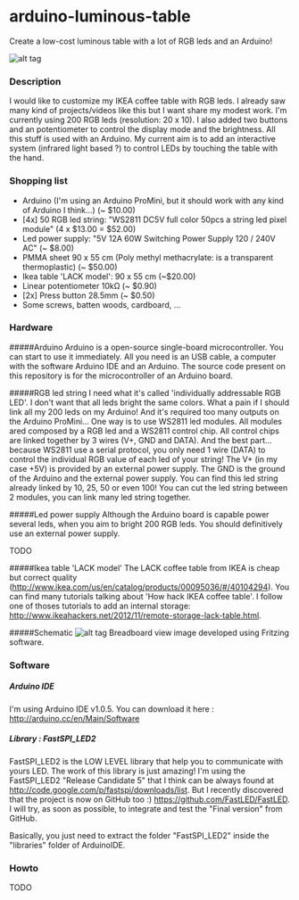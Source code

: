 arduino-luminous-table
======================
Create a low-cost luminous table with a lot of RGB leds and an Arduino!


![alt tag](https://github.com/neuronalmotion/arduino-luminous-table/raw/master/img/20131202_143621.jpg)


### Description
I would like to customize my IKEA coffee table with RGB leds. I already saw many kind of projects/videos like this but I want share my modest work. I'm currently using 200 RGB leds (resolution: 20 x 10). I also added two buttons and an potentiometer to control the display mode and the brightness. All this stuff is used with an Arduino. My current aim is to add an interactive system (infrared light based ?) to control LEDs by touching the table with the hand.


### Shopping list
* Arduino (I'm using an Arduino ProMini, but it should work with any kind of Arduino I think...) (~ $10.00)
* [4x] 50 RGB led string: "WS2811 DC5V full color 50pcs a string led pixel module" (4 x $13.00 = $52.00)
* Led power supply: "5V 12A 60W Switching Power Supply 120 / 240V AC" (~ $8.00)
* PMMA sheet 90 x 55 cm (Poly methyl methacrylate: is a transparent thermoplastic) (~ $50.00)
* Ikea table 'LACK model': 90 x 55 cm (~$20.00)
* Linear potentiometer 10kΩ (~ $0.90)
* [2x] Press button 28.5mm (~ $0.50)
* Some screws, batten woods, cardboard, ...

### Hardware

#####Arduino
Arduino is a open-source single-board microcontroller. You can start to use it immediately. All you need is an USB cable, a computer with the software Arduino IDE and an Arduino. The source code present on this repository is for the microcontroller of an Arduino board.

#####RGB led string
I need what it's called 'individually addressable RGB LED'. I don't want that all leds bright the same colors. What a pain if I should link all my 200 leds on my Arduino! And it's required too many outputs on the Arduino ProMini... One way is to use WS2811 led modules. All modules ared composed by a RGB led and a WS2811 control chip. All control chips are linked together by 3 wires (V+, GND and DATA). And the best part... because WS2811 use a serial protocol, you only need 1 wire (DATA) to control the individual RGB value of each led of your string! The V+ (in my case +5V) is provided by an external power supply. The GND is the ground of the Arduino and the external power supply. You can find this led string already linked by 10, 25, 50 or even 100! You can cut the led string between 2 modules, you can link many led string together.

#####Led power supply
Although the Arduino board is capable power several leds, when you aim to bright 200 RGB leds. You should definitively use an external power supply.

TODO

#####Ikea table 'LACK model'
The LACK coffee table from IKEA is cheap but correct quality (http://www.ikea.com/us/en/catalog/products/00095036/#/40104294). You can find many tutorials talking about 'How hack IKEA coffee table'. I follow one of thoses tutorials to add an internal storage: http://www.ikeahackers.net/2012/11/remote-storage-lack-table.html.

#####Schematic
![alt tag](https://github.com/neuronalmotion/arduino-luminous-table/raw/master/schematic/schematic_v02-breadboard-promini.png)
Breadboard view image developed using Fritzing software.

### Software

##### Arduino IDE
I'm using Arduino IDE v1.0.5. You can download it here : http://arduino.cc/en/Main/Software

##### Library : FastSPI_LED2
FastSPI_LED2 is the LOW LEVEL library that help you to communicate with yours LED. The work of this library is just amazing! I'm using the FastSPI_LED2 "Release Candidate 5" that I think can be always found at http://code.google.com/p/fastspi/downloads/list. But I recently discovered that the project is now on GitHub too :) https://github.com/FastLED/FastLED. I will try, as soon as possible, to integrate and test the "Final version" from GitHub.

Basically, you just need to extract the folder "FastSPI_LED2" inside the "libraries" folder of ArduinoIDE.


### Howto
TODO
